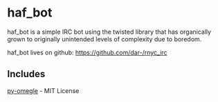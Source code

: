 haf_bot
=======

haf_bot is a simple IRC bot using the twisted library that has organically grown to originally unintended levels of complexity due to boredom.

haf_bot lives on github: https://github.com/dar-/rnyc_irc


Includes
--------

[py-omegle](http://code.google.com/p/py-omegle/) - MIT License

